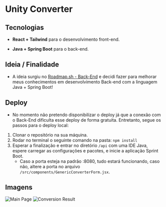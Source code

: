 # Unity Converter
## Tecnologias
- <b>React + Tailwind</b> para o desenvolvimento front-end.

- <b>Java + Spring Boot</b> para o back-end.

## Ideia / Finalidade

- A ideia surgiu no [Roadmap.sh - Back-End](https://roadmap.sh/projects/unit-converter) e decidi fazer para melhorar meus conhecimentos em desenvolvimento Back-end com a linguagem Java + Spring Boot!

## Deploy

- No momento não pretendo disponibilizar o deploy já que a conexão com o Back-End dificulta esse deploy de forma gratuita. Entretanto, segue os passos para o deploy local:

1. Clonar o repositório na sua máquina.
2. Rodar no terminal o seguinte comando na pasta:
  ``` npm install ```
3. Esperar a finalização e entrar no diretório ```/api``` com uma IDE Java, espere carregar as configurações e pacotes, e inicie a aplicação Sprint Boot.
    * Caso a porta esteja na padrão :8080, tudo estará funcionando, caso não, altere a porta no arquivo ```/src/components/GenericConverterForm.jsx```.

## Imagens

![Main Page](<public/Screenshot 2025-02-01 124151.png>)
![Conversion Result](<public/image.png>)